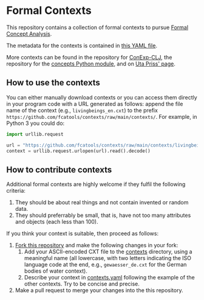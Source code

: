 # Formal Contexts

This repository contains a collection of formal contexts to pursue
[Formal Concept Analysis](https://upriss.github.io/fca/fca.html).

The metadata for the contexts is contained in [this YAML file](contexts.yaml).

More contexts can be found in the repository for
[ConExp-CLJ](https://github.com/tomhanika/conexp-clj/tree/dev/testing-data),
the repository for the [concepts Python
module](https://github.com/xflr6/concepts/tree/master/examples), and
on [Uta Priss' page](https://upriss.github.io/fca/examples.html).

## How to use the contexts

You can either manually download contexts or you can access them
directly in your program code with a URL generated as follows: append
the file name of the context (e.g., `livingbeings_en.cxt`) to the
prefix `https://github.com/fcatools/contexts/raw/main/contexts/`. For
example, in Python 3 you could do:

```python
import urllib.request

url = "https://github.com/fcatools/contexts/raw/main/contexts/livingbeings_en.cxt"
context = urllib.request.urlopen(url).read().decode()
```

## How to contribute contexts

Additional formal contexts are highly welcome if they fulfil the
following criteria:

1. They should be about real things and not contain invented or random
   data.
2. They should preferrably be small, that is, have not too many
   attributes and objects (each less than 100).

If you think your context is suitable, then proceed as follows:

1. [Fork this repository](/fcatools/contexts/fork) and make the
   following changes in your fork:
   1. Add your ASCII-encoded CXT file to the [contexts](contexts)
      directory, using a meaningful name (all lowercase, with two
      letters indicating the ISO language code at the end, e.g.,
      `gewaesser_de.cxt` for the German bodies of water context).
   2. Describe your context in [contexts.yaml](contexts.yaml) following
      the example of the other contexts. Try to be concise and precise.
2. Make a pull request to merge your changes into the this
   repository.
